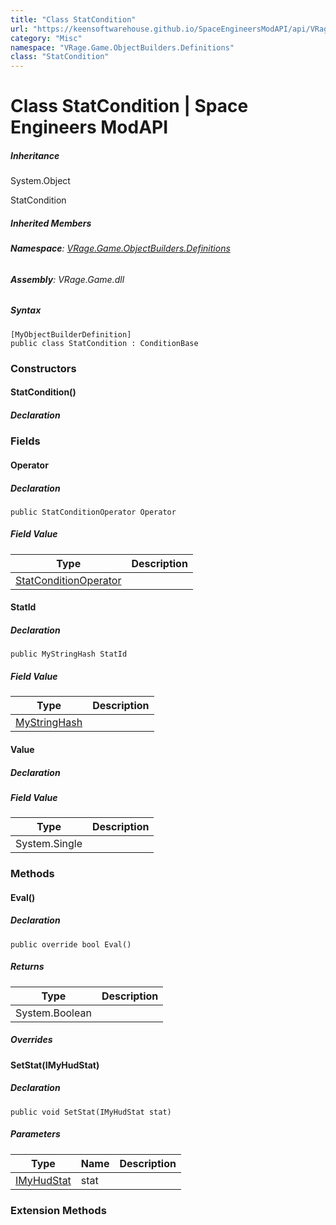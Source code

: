 ```yaml
---
title: "Class StatCondition"
url: "https://keensoftwarehouse.github.io/SpaceEngineersModAPI/api/VRage.Game.ObjectBuilders.Definitions.StatCondition.html"
category: "Misc"
namespace: "VRage.Game.ObjectBuilders.Definitions"
class: "StatCondition"
---
```


# Class StatCondition | Space Engineers ModAPI

##### Inheritance

System.Object

StatCondition

##### Inherited Members

###### **Namespace**: [VRage.Game.ObjectBuilders.Definitions](https://keensoftwarehouse.github.io/SpaceEngineersModAPI/api/VRage.Game.ObjectBuilders.Definitions.html)

###### **Assembly**: VRage.Game.dll

##### Syntax

```
[MyObjectBuilderDefinition]
public class StatCondition : ConditionBase
```

### Constructors

#### StatCondition()

##### Declaration

### Fields

#### Operator

##### Declaration

```
public StatConditionOperator Operator
```

##### Field Value

| Type | Description |
| --- | --- |
| [StatConditionOperator](https://keensoftwarehouse.github.io/SpaceEngineersModAPI/api/VRage.Game.ObjectBuilders.Definitions.StatConditionOperator.html) |     |

#### StatId

##### Declaration

```
public MyStringHash StatId
```

##### Field Value

| Type | Description |
| --- | --- |
| [MyStringHash](https://keensoftwarehouse.github.io/SpaceEngineersModAPI/api/VRage.Utils.MyStringHash.html) |     |

#### Value

##### Declaration

##### Field Value

| Type | Description |
| --- | --- |
| System.Single |     |

### Methods

#### Eval()

##### Declaration

```
public override bool Eval()
```

##### Returns

| Type | Description |
| --- | --- |
| System.Boolean |     |

##### Overrides

#### SetStat(IMyHudStat)

##### Declaration

```
public void SetStat(IMyHudStat stat)
```

##### Parameters

| Type | Name | Description |
| --- | --- | --- |
| [IMyHudStat](https://keensoftwarehouse.github.io/SpaceEngineersModAPI/api/VRage.ModAPI.IMyHudStat.html) | stat |     |

### Extension Methods